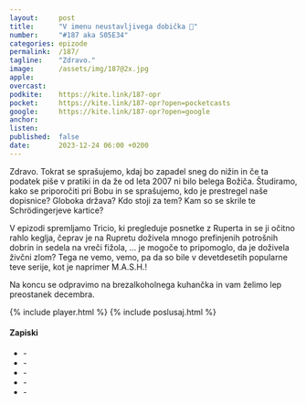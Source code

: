 ```yaml
---
layout: 	post
title:  	"V imenu neustavljivega dobička 🎄"
number: 	"#187 aka S05E34"
categories:	epizode
permalink:	/187/
tagline: 	"Zdravo."
image:		/assets/img/187@2x.jpg
apple:		
overcast:	
podkite:	https://kite.link/187-opr
pocket:		https://kite.link/187-opr?open=pocketcasts
google:		https://kite.link/187-opr?open=google
anchor:		
listen:		
published:	false
date: 		2023-12-24 06:00 +0200
---
```


Zdravo. Tokrat se sprašujemo, kdaj bo zapadel sneg do nižin in če ta podatek piše v pratiki in da že od leta 2007 ni bilo belega Božiča. Študiramo, kako se priporočiti pri Bobu in se sprašujemo, kdo je prestregel naše dopisnice? Globoka država? Kdo stoji za tem? Kam so se skrile te Schrödingerjeve kartice? 

V epizodi spremljamo Tricio, ki pregleduje posnetke z Ruperta in se ji očitno rahlo keglja, čeprav je na Rupretu doživela mnogo prefinjenih potrošnih dobrin in sedela na vreči fižola, … je mogoče to pripomoglo, da je doživela živčni zlom? Tega ne vemo, vemo, pa da so bile v devetdesetih popularne teve serije, kot je naprimer M.A.S.H.! 

Na koncu se odpravimo na brezalkoholnega kuhančka in vam želimo lep preostanek decembra. 

{% include player.html %}
{% include poslusaj.html %}

<!--break-->

#### Zapiski

- []() - 
- []() - 
- []() - 
- []() - 
- []() - 